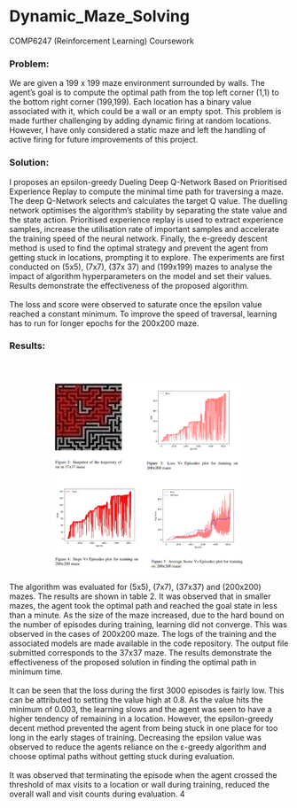 # Dynamic_Maze_Solving
COMP6247 (Reinforcement Learning) Coursework 

### Problem:
We are given a 199 x 199 maze environment surrounded by walls. The agent’s goal is to compute the optimal path from the top left corner (1,1) to the bottom right corner (199,199). Each location has a binary value associated with it, which could be a wall or an empty spot. This problem is made further challenging by adding dynamic firing at random locations. However, I have only considered a static maze and left the handling of active firing for future improvements of this project.

### Solution:
I proposes an epsilon-greedy Dueling Deep Q-Network Based on Prioritised Experience Replay to compute the minimal time path for traversing a maze. The deep Q-Network selects and calculates the target Q value. The duelling network optimises the algorithm’s stability by separating the state value and the state action. Prioritised experience replay is used to extract experience samples, increase the utilisation rate of important samples and accelerate the training speed of the neural network. Finally, the e-greedy descent method is used to find the optimal strategy and prevent the agent from getting stuck in locations, prompting it to explore. The experiments are first conducted
on (5x5), (7x7), (37x 37) and (199x199) mazes to analyse the impact of algorithm hyperparameters on the model and set their values. Results demonstrate the effectiveness of the proposed algorithm.
<br><br>
The loss and score were observed to saturate once the epsilon value reached a constant minimum. To improve the speed of traversal, learning has to run for longer epochs for the 200x200 maze.

### Results:
<br>
<p align="center"><img src="Images/Maze.png" width ="70%" height="70%" /></p>

The algorithm was evaluated for (5x5), (7x7), (37x37) and (200x200) mazes. The results are shown in table 2. It was observed that in smaller mazes, the agent took the optimal path and reached the goal state in less than a minute. As the size of the maze increased, due to the hard bound on the number of episodes during training, learning did not converge. This was observed in the cases of 200x200 maze. The logs of the training and the associated models are made available in the code repository. The output file submitted corresponds to the 37x37 maze. The results demonstrate the effectiveness of the proposed solution in finding the optimal path in minimum time.
<br><br>
It can be seen that the loss during the first 3000 episodes is fairly low. This can be attributed to setting the value high at 0.8. As the value hits the minimum
of 0.003, the learning slows and the agent was seen to have a higher tendency of remaining in a location. However, the epsilon-greedy decent method prevented the agent from being stuck in one place for too long in the early stages of training. Decreasing the epsilon value was observed to reduce the agents reliance on the ε-greedy algorithm and choose optimal paths without getting stuck during evaluation.
<br><br>
It was observed that terminating the episode when the agent crossed the threshold of max visits to a location or wall during training, reduced the overall wall and visit counts during evaluation.
4
